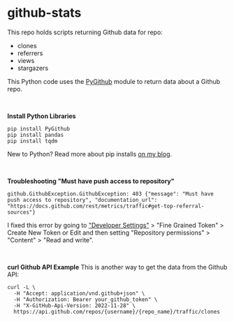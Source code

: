 # github-stats

This repo holds scripts returning Github data for repo:
- clones
- referrers
- views
- stargazers

This Python code uses the [PyGithub](https://pygithub.readthedocs.io/en/latest/index.html) module to return data about a Github repo.

<br />

**Install Python Libraries**

```
pip install PyGithub
pip install pandas
pip install tqdm
```
New to Python? Read more about pip installs [on my blog](https://lofipython.com/how-to-python-pip-install-new-libraries).

<br />

**Troubleshooting "Must have push access to repository"**
```
github.GithubException.GithubException: 403 {"message": "Must have push access to repository", "documentation_url": "https://docs.github.com/rest/metrics/traffic#get-top-referral-sources"}
```
I fixed this error by going to ["Developer Settings"](https://github.com/settings/tokens) > "Fine Grained Token" > Create New Token or Edit and then setting "Repository permissions" > "Content" > "Read and write".

<br />

**curl Github API Example**
This is another way to get the data from the Github API:
```
curl -L \
  -H "Accept: application/vnd.github+json" \
  -H "Authorization: Bearer your_github_token" \
  -H "X-GitHub-Api-Version: 2022-11-28" \
  https://api.github.com/repos/{username}/{repo_name}/traffic/clones
```
